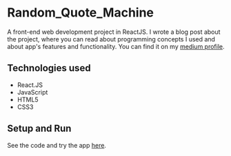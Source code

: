 # Random_Quote_Machine
A front-end web development project in ReactJS. I wrote a blog post about the project, where you can read about programming concepts I used and about app's features and functionality. You can find it on my [medium profile](https://medium.com/@marko.libor/random-quote-machine-b5f7e05bdba6).

## Technologies used
* React.JS
* JavaScript 
* HTML5
* CSS3

## Setup and Run

See the code and try the app [here](https://codesandbox.io/s/random-quote-machine-20wo6).